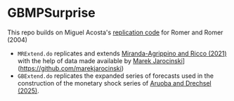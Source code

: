 # GBMPSurprise 

This repo builds on Miguel Acosta's [replication code](https://github.com/miguel-acosta/RomerRomer2004) for Romer and Romer (2004)
* `MRExtend.do` replicates and extends [Miranda-Agrippino and Ricco (2021)](https://www.dropbox.com/scl/fi/nkanvyky8fiubsazp1sib/MAIN_TransmissionMP.pdf?rlkey=toteh0er285wn2ydqlgb395g9&e=1&dl=0) with the help of data made available by [Marek Jarocinski](https://github.com/marekjarocinski)](https://github.com/marekjarocinski)
* `GBExtend.do` replicates the expanded series of forecasts used in the construction of the monetary shock series of [Aruoba and Drechsel (2025)](https://econweb.umd.edu/~drechsel/papers/Aruoba_Drechsel.pdf). 

